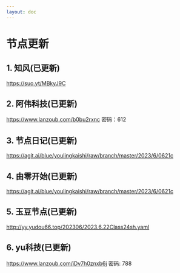 ```yaml
---
layout: doc
---
```

# 节点更新

## 1. 知风(已更新)

https://suo.yt/MBkyJ9C

## 2. 阿伟科技(已更新)

https://www.lanzoub.com/b0bu2rxnc 密码：612

## 3. 节点日记(已更新)

  https://agit.ai/blue/youlingkaishi/raw/branch/master/2023/6/0621c

## 4. 由零开始(已更新)

https://agit.ai/blue/youlingkaishi/raw/branch/master/2023/6/0621c

## 5. 玉豆节点(已更新)

http://yy.yudou66.top/202306/2023.6.22Class24sh.yaml
  
## 6. yu科技(已更新)

https://www.lanzoub.com/iDv7h0znxb6j 密码: 788
